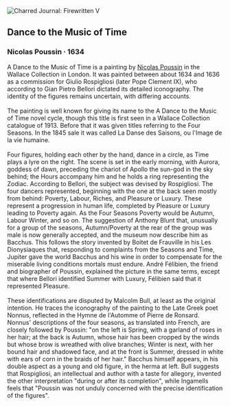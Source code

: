 <div class="artwork-of-the-day">
  <div class="container">
    <div class="img-wrapper">
      <img
        src="https://uploads1.wikiart.org/00380/images/nicolas-poussin/1-a-dance-to-the-music-of-time-nicolas-poussin.jpg!Large.jpg"
        alt="Charred Journal: Firewritten V" />
    </div>
    <div class="artwork-detail">
      <div class="artwork-origin"> 
        <h2 class="artwork-name">Dance to the Music of Time</h2>
        <h3 class="artist">
          Nicolas Poussin
                    ·  1634
        </h3>
      </div>
      <p class="description">
        <span class="artwork-description-text ng-binding" ng-bind-html="viewModel.ArtworkOfTheDay.Description | unsafe">A Dance to the Music of Time is a painting by <a target="_blank" href="/en/nicolas-poussin">Nicolas Poussin</a> in the Wallace Collection in London. It was painted between about 1634 and 1636 as a commission for Giulio Rospigliosi (later Pope Clement IX), who according to Gian Pietro Bellori dictated its detailed iconography. The identity of the figures remains uncertain, with differing accounts.
<br>
<br>The painting is well known for giving its name to the A Dance to the Music of Time novel cycle, though this title is first seen in a Wallace Collection catalogue of 1913. Before that it was given titles referring to the Four Seasons. In the 1845 sale it was called La Danse des Saisons, ou l'Image de la vie humaine.
<br>
<br>Four figures, holding each other by the hand, dance in a circle, as Time plays a lyre on the right. The scene is set in the early morning, with Aurora, goddess of dawn, preceding the chariot of Apollo the sun-god in the sky behind; the Hours accompany him and he holds a ring representing the Zodiac. According to Bellori, the subject was devised by Rospigliosi. The four dancers represented, beginning with the one at the back seen mostly from behind: Poverty, Labour, Riches, and Pleasure or Luxury. These represent a progression in human life, completed by Pleasure or Luxury leading to Poverty again. As the Four Seasons Poverty would be Autumn, Labour Winter, and so on. The suggestion of Anthony Blunt that, unusually for a group of the seasons, Autumn/Poverty at the rear of the group was male is now generally accepted, and the museum now describe him as Bacchus. This follows the story invented by Boitet de Frauville in his Les Dionysiaques that, responding to complaints from the Seasons and Time, Jupiter gave the world Bacchus and his wine in order to compensate for the miserable living conditions mortals must endure. André Félibien, the friend and biographer of Poussin, explained the picture in the same terms, except that where Bellori identified Summer with Luxury, Félibien said that it represented Pleasure.
<br>
<br>These identifications are disputed by Malcolm Bull, at least as the original intention. He traces the iconography of the painting to the Late Greek poet Nonnus, reflected in the Hymne de l'Automme of Pierre de Ronsard. Nonnus' descriptions of the four seasons, as translated into French, are closely followed by Poussin: "on the left is Spring, with a garland of roses in her hair; at the back is Autumn, whose hair has been cropped by the winds but whose brow is wreathed with olive branches; Winter is next, with her bound hair and shadowed face, and at the front is Summer, dressed in white with ears of corn in the braids of her hair." Bacchus himself appears, in his double aspect as a young and old figure, in the herma at left. Bull suggests that Rospigliosi, an intellectual and author with a taste for allegory, invented the other interpretation "during or after its completion", while Ingamells feels that "Poussin was not unduly concerned with the precise identification of the figures".</span>
                        <div class="text-shadow-container" ng-show="showShadow" style=""></div>
      </p>
    </div>
  </div>

</div>
